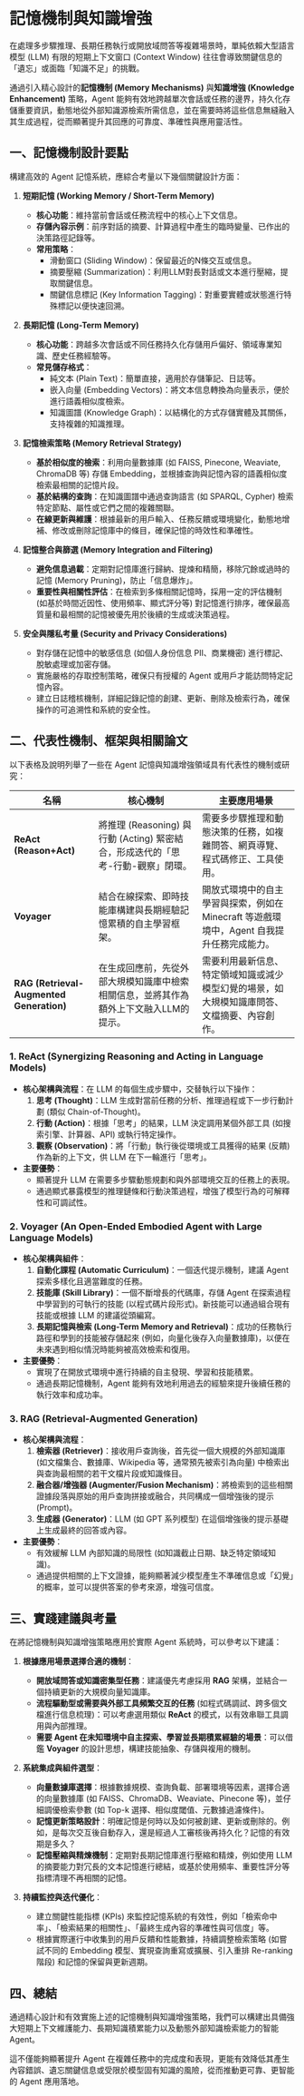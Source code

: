 # 記憶機制與知識增強

在處理多步驟推理、長期任務執行或開放域問答等複雜場景時，單純依賴大型語言模型 (LLM) 有限的短期上下文窗口 (Context Window) 往往會導致關鍵信息的「遺忘」或面臨「知識不足」的挑戰。

通過引入精心設計的**記憶機制 (Memory Mechanisms)** 與**知識增強 (Knowledge Enhancement)** 策略，Agent 能夠有效地跨越單次會話或任務的邊界，持久化存儲重要資訊，動態地從外部知識源檢索所需信息，並在需要時將這些信息無縫融入其生成過程，從而顯著提升其回應的可靠度、準確性與應用靈活性。


## 一、記憶機制設計要點

構建高效的 Agent 記憶系統，應綜合考量以下幾個關鍵設計方面：

1.  **短期記憶 (Working Memory / Short-Term Memory)**
    *   **核心功能**：維持當前會話或任務流程中的核心上下文信息。
    *   **存儲內容示例**：前序對話的摘要、計算過程中產生的臨時變量、已作出的決策路徑記錄等。
    *   **常用策略**：
        *   滑動窗口 (Sliding Window)：保留最近的N條交互或信息。
        *   摘要壓縮 (Summarization)：利用LLM對長對話或文本進行壓縮，提取關鍵信息。
        *   關鍵信息標記 (Key Information Tagging)：對重要實體或狀態進行特殊標記以便快速回溯。

2.  **長期記憶 (Long-Term Memory)**
    *   **核心功能**：跨越多次會話或不同任務持久化存儲用戶偏好、領域專業知識、歷史任務經驗等。
    *   **常見儲存格式**：
        *   純文本 (Plain Text)：簡單直接，適用於存儲筆記、日誌等。
        *   嵌入向量 (Embedding Vectors)：將文本信息轉換為向量表示，便於進行語義相似度檢索。
        *   知識圖譜 (Knowledge Graph)：以結構化的方式存儲實體及其關係，支持複雜的知識推理。

3.  **記憶檢索策略 (Memory Retrieval Strategy)**
    *   **基於相似度的檢索**：利用向量數據庫 (如 FAISS, Pinecone, Weaviate, ChromaDB 等) 存儲 Embedding，並根據查詢與記憶內容的語義相似度檢索最相關的記憶片段。
    *   **基於結構的查詢**：在知識圖譜中通過查詢語言 (如 SPARQL, Cypher) 檢索特定節點、屬性或它們之間的複雜關聯。
    *   **在線更新與維護**：根據最新的用戶輸入、任務反饋或環境變化，動態地增補、修改或刪除記憶庫中的條目，確保記憶的時效性和準確性。

4.  **記憶整合與篩選 (Memory Integration and Filtering)**
    *   **避免信息過載**：定期對記憶庫進行歸納、提煉和精簡，移除冗餘或過時的記憶 (Memory Pruning)，防止「信息爆炸」。
    *   **重要性與相關性評估**：在檢索到多條相關記憶時，採用一定的評估機制 (如基於時間近因性、使用頻率、顯式評分等) 對記憶進行排序，確保最高質量和最相關的記憶被優先用於後續的生成或決策過程。

5.  **安全與隱私考量 (Security and Privacy Considerations)**
    *   對存儲在記憶中的敏感信息 (如個人身份信息 PII、商業機密) 進行標記、脫敏處理或加密存儲。
    *   實施嚴格的存取控制策略，確保只有授權的 Agent 或用戶才能訪問特定記憶內容。
    *   建立日誌稽核機制，詳細記錄記憶的創建、更新、刪除及檢索行為，確保操作的可追溯性和系統的安全性。


## 二、代表性機制、框架與相關論文

以下表格及說明列舉了一些在 Agent 記憶與知識增強領域具有代表性的機制或研究：

| 名稱                      | 核心機制                                                                | 主要應用場景                                                                 |
| ------------------------- | ----------------------------------------------------------------------- | ---------------------------------------------------------------------------- |
| **ReAct (Reason+Act)**    | 將推理 (Reasoning) 與行動 (Acting) 緊密結合，形成迭代的「思考-行動-觀察」閉環。 | 需要多步驟推理和動態決策的任務，如複雜問答、網頁導覽、程式碼修正、工具使用。           |
| **Voyager**               | 結合在線探索、即時技能庫構建與長期經驗記憶累積的自主學習框架。                 | 開放式環境中的自主學習與探索，例如在 Minecraft 等遊戲環境中，Agent 自我提升任務完成能力。 |
| **RAG (Retrieval-Augmented Generation)** | 在生成回應前，先從外部大規模知識庫中檢索相關信息，並將其作為額外上下文融入LLM的提示。 | 需要利用最新信息、特定領域知識或減少模型幻覺的場景，如大規模知識庫問答、文檔摘要、內容創作。 |

### 1. ReAct (Synergizing Reasoning and Acting in Language Models)

-   **核心架構與流程**：在 LLM 的每個生成步驟中，交替執行以下操作：
    1.  **思考 (Thought)**：LLM 生成對當前任務的分析、推理過程或下一步行動計劃 (類似 Chain-of-Thought)。
    2.  **行動 (Action)**：根據「思考」的結果，LLM 決定調用某個外部工具 (如搜索引擎、計算器、API) 或執行特定操作。
    3.  **觀察 (Observation)**：將「行動」執行後從環境或工具獲得的結果 (反饋) 作為新的上下文，供 LLM 在下一輪進行「思考」。
-   **主要優勢**：
    *   顯著提升 LLM 在需要多步驟動態規劃和與外部環境交互的任務上的表現。
    *   通過顯式暴露模型的推理鏈條和行動決策過程，增強了模型行為的可解釋性和可調試性。

### 2. Voyager (An Open-Ended Embodied Agent with Large Language Models)

-   **核心架構與組件**：
    1.  **自動化課程 (Automatic Curriculum)**：一個迭代提示機制，建議 Agent 探索多樣化且適當難度的任務。
    2.  **技能庫 (Skill Library)**：一個不斷增長的代碼庫，存儲 Agent 在探索過程中學習到的可執行的技能 (以程式碼片段形式)。新技能可以通過組合現有技能或根據 LLM 的建議從頭編寫。
    3.  **長期記憶與檢索 (Long-Term Memory and Retrieval)**：成功的任務執行路徑和學到的技能被存儲起來 (例如，向量化後存入向量數據庫)，以便在未來遇到相似情況時能夠被高效檢索和復用。
-   **主要優勢**：
    *   實現了在開放式環境中進行持續的自主發現、學習和技能積累。
    *   通過長期記憶機制，Agent 能夠有效地利用過去的經驗來提升後續任務的執行效率和成功率。

### 3. RAG (Retrieval-Augmented Generation)

-   **核心架構與流程**：
    1.  **檢索器 (Retriever)**：接收用戶查詢後，首先從一個大規模的外部知識庫 (如文檔集合、數據庫、Wikipedia 等，通常預先被索引為向量) 中檢索出與查詢最相關的若干文檔片段或知識條目。
    2.  **融合器/增強器 (Augmenter/Fusion Mechanism)**：將檢索到的這些相關證據段落與原始的用戶查詢拼接或融合，共同構成一個增強後的提示 (Prompt)。
    3.  **生成器 (Generator)**：LLM (如 GPT 系列模型) 在這個增強後的提示基礎上生成最終的回答或內容。
-   **主要優勢**：
    *   有效緩解 LLM 內部知識的局限性 (如知識截止日期、缺乏特定領域知識)。
    *   通過提供相關的上下文證據，能夠顯著減少模型產生不準確信息或「幻覺」的概率，並可以提供答案的參考來源，增強可信度。


## 三、實踐建議與考量

在將記憶機制與知識增強策略應用於實際 Agent 系統時，可以參考以下建議：

1.  **根據應用場景選擇合適的機制**：
    *   **開放域問答或知識密集型任務**：建議優先考慮採用 **RAG** 架構，並結合一個持續更新的大規模向量知識庫。
    *   **流程驅動型或需要與外部工具頻繁交互的任務** (如程式碼調試、跨多個文檔進行信息梳理)：可以考慮選用類似 **ReAct** 的模式，以有效串聯工具調用與內部推理。
    *   **需要 Agent 在未知環境中自主探索、學習並長期積累經驗的場景**：可以借鑑 **Voyager** 的設計思想，構建技能抽象、存儲與複用的機制。

2.  **系統集成與組件選型**：
    *   **向量數據庫選擇**：根據數據規模、查詢負載、部署環境等因素，選擇合適的向量數據庫 (如 FAISS、ChromaDB、Weaviate、Pinecone 等)，並仔細調優檢索參數 (如 Top-k 選擇、相似度閾值、元數據過濾條件)。
    *   **記憶更新策略設計**：明確記憶是何時以及如何被創建、更新或刪除的。例如，是每次交互後自動存入，還是經過人工審核後再持久化？記憶的有效期是多久？
    *   **記憶壓縮與精煉機制**：定期對長期記憶庫進行壓縮和精煉，例如使用 LLM 的摘要能力對冗長的文本記憶進行總結，或基於使用頻率、重要性評分等指標清理不再相關的記憶。

3.  **持續監控與迭代優化**：
    *   建立關鍵性能指標 (KPIs) 來監控記憶系統的有效性，例如「檢索命中率」、「檢索結果的相關性」、「最終生成內容的準確性與可信度」等。
    *   根據實際運行中收集到的用戶反饋和性能數據，持續調整檢索策略 (如嘗試不同的 Embedding 模型、實現查詢重寫或擴展、引入重排 Re-ranking 階段) 和記憶的保留與更新週期。


## 四、總結

通過精心設計和有效實施上述的記憶機制與知識增強策略，我們可以構建出具備強大短期上下文維護能力、長期知識積累能力以及動態外部知識檢索能力的智能 Agent。

這不僅能夠顯著提升 Agent 在複雜任務中的完成度和表現，更能有效降低其產生內容錯誤、遺忘關鍵信息或受限於模型固有知識的風險，從而推動更可靠、更智能的 Agent 應用落地。
